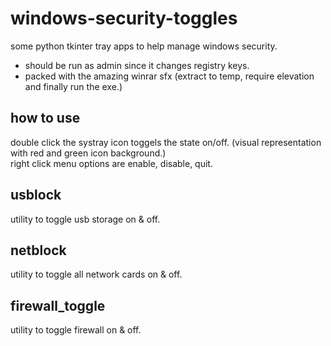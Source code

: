 # windows-security-toggles
some python tkinter tray apps to help manage windows security.  

* should be run as admin since it changes registry keys.
* packed with the amazing winrar sfx (extract to temp, require elevation and finally run the exe.)

## how to use
double click the systray icon toggels the state on/off. (visual representation with red and green icon background.)  
right click menu options are enable, disable, quit.  

## usblock
utility to toggle usb storage on & off.  

## netblock
utility to toggle all network cards on & off.  

## firewall_toggle
utility to toggle firewall on & off.  


